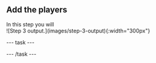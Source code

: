 ## Add the players

<div style="display: flex; flex-wrap: wrap">
<div style="flex-basis: 200px; flex-grow: 1; margin-right: 15px;">
In this step you will 
</div>
<div>
![Step 3 output.](images/step-3-output){:width="300px"}
</div>
</div>

--- task ---



--- /task ---

